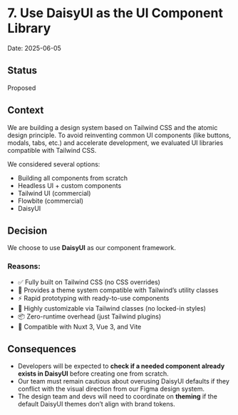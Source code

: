 # 7. Use DaisyUI as the UI Component Library

Date: 2025-06-05

## Status

Proposed

## Context

We are building a design system based on Tailwind CSS and the atomic design principle. To avoid reinventing common UI components (like buttons, modals, tabs, etc.) and accelerate development, we evaluated UI libraries compatible with Tailwind CSS.

We considered several options:

- Building all components from scratch
- Headless UI + custom components
- Tailwind UI (commercial)
- Flowbite (commercial)
- DaisyUI

## Decision

We choose to use **DaisyUI** as our component framework.

### Reasons:

- ✅ Fully built on Tailwind CSS (no CSS overrides)
- 🎨 Provides a theme system compatible with Tailwind’s utility classes
- ⚡ Rapid prototyping with ready-to-use components
- 💅 Highly customizable via Tailwind classes (no locked-in styles)
- 📦 Zero-runtime overhead (just Tailwind plugins)
- 🤝 Compatible with Nuxt 3, Vue 3, and Vite

## Consequences

- Developers will be expected to **check if a needed component already exists in DaisyUI** before creating one from scratch.
- Our team must remain cautious about overusing DaisyUI defaults if they conflict with the visual direction from our Figma design system.
- The design team and devs will need to coordinate on **theming** if the default DaisyUI themes don’t align with brand tokens.
